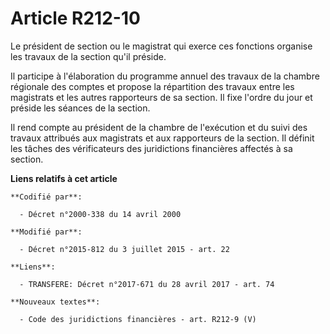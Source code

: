 # Article R212-10

Le président de section ou le magistrat qui exerce ces fonctions organise les travaux de la section qu'il préside. 

Il participe à l'élaboration du programme annuel des travaux de la chambre régionale des comptes et propose la répartition
des travaux entre les magistrats et les autres rapporteurs de sa section. Il fixe l'ordre du jour et préside les séances de
la section. 

Il rend compte au président de la chambre de l'exécution et du suivi des travaux attribués aux magistrats et aux rapporteurs
de la section. Il définit les tâches des  vérificateurs des juridictions financières affectés à sa section.

**Liens relatifs à cet article**

	**Codifié par**:

	  - Décret n°2000-338 du 14 avril 2000

	**Modifié par**:

	  - Décret n°2015-812 du 3 juillet 2015 - art. 22

	**Liens**:

	  - TRANSFERE: Décret n°2017-671 du 28 avril 2017 - art. 74

	**Nouveaux textes**:

	  - Code des juridictions financières - art. R212-9 (V)
